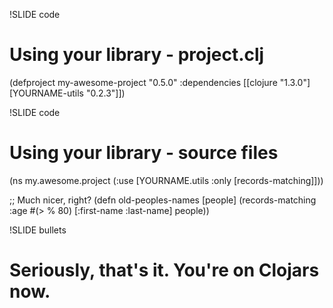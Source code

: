 !SLIDE code
# Using your library - project.clj
(defproject my-awesome-project "0.5.0"
  :dependencies [[clojure "1.3.0"]
                 [YOURNAME-utils "0.2.3"]])

!SLIDE code
# Using your library - source files

(ns my.awesome.project
  (:use [YOURNAME.utils :only [records-matching]]))

;; Much nicer, right?
(defn old-peoples-names [people]
  (records-matching :age #(> % 80)
                    [:first-name :last-name]
                    people))

!SLIDE bullets
# Seriously, that's it. You're on Clojars now. #
